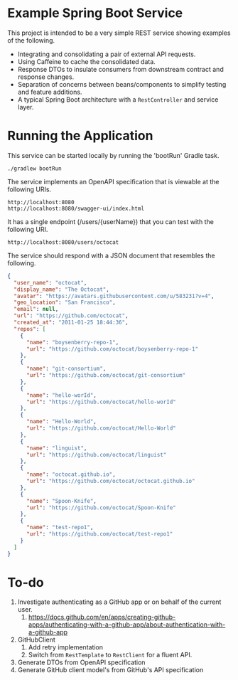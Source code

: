 # Example Spring Boot Service

This project is intended to be a very simple REST service showing examples of the following.

* Integrating and consolidating a pair of external API requests.
* Using Caffeine to cache the consolidated data.
* Response DTOs to insulate consumers from downstream contract and response changes.
* Separation of concerns between beans/components to simplify testing and feature additions.
* A typical Spring Boot architecture with a `RestController` and service layer.

# Running the Application

This service can be started locally by running the 'bootRun' Gradle task.

```
./gradlew bootRun
```

The service implements an OpenAPI specification that is viewable at the following URIs.

```
http://localhost:8080
http://localhost:8080/swagger-ui/index.html
```

It has a single endpoint (/users/{userName}) that you can test with the following URI.

```
http://localhost:8080/users/octocat
```

The service should respond with a JSON document that resembles the following.

```JSON
{
  "user_name": "octocat",
  "display_name": "The Octocat",
  "avatar": "https://avatars.githubusercontent.com/u/583231?v=4",
  "geo_location": "San Francisco",
  "email": null,
  "url": "https://github.com/octocat",
  "created_at": "2011-01-25 18:44:36",
  "repos": [
    {
      "name": "boysenberry-repo-1",
      "url": "https://github.com/octocat/boysenberry-repo-1"
    },
    {
      "name": "git-consortium",
      "url": "https://github.com/octocat/git-consortium"
    },
    {
      "name": "hello-worId",
      "url": "https://github.com/octocat/hello-worId"
    },
    {
      "name": "Hello-World",
      "url": "https://github.com/octocat/Hello-World"
    },
    {
      "name": "linguist",
      "url": "https://github.com/octocat/linguist"
    },
    {
      "name": "octocat.github.io",
      "url": "https://github.com/octocat/octocat.github.io"
    },
    {
      "name": "Spoon-Knife",
      "url": "https://github.com/octocat/Spoon-Knife"
    },
    {
      "name": "test-repo1",
      "url": "https://github.com/octocat/test-repo1"
    }
  ]
}
```

# To-do

1) Investigate authenticating as a GitHub app or on behalf of the current user.
    1) https://docs.github.com/en/apps/creating-github-apps/authenticating-with-a-github-app/about-authentication-with-a-github-app
2) GitHubClient
    1) Add retry implementation
    2) Switch from `RestTemplate` to `RestClient` for a fluent API.
3) Generate DTOs from OpenAPI specification
4) Generate GitHub client model's from GitHub's API specification
